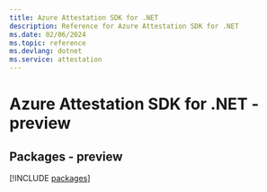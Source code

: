 ```yaml
---
title: Azure Attestation SDK for .NET
description: Reference for Azure Attestation SDK for .NET
ms.date: 02/06/2024
ms.topic: reference
ms.devlang: dotnet
ms.service: attestation
---
```

# Azure Attestation SDK for .NET - preview
## Packages - preview
[!INCLUDE [packages](attestation-index.md)]